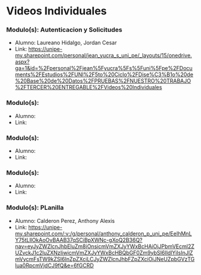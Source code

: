 # Videos Individuales
### Modulo(s): Autenticacion y Solicitudes
- Alumno: Laureano Hidalgo, Jordan Cesar
- Link: https://unipe-my.sharepoint.com/personal/jean_yucra_s_uni_pe/_layouts/15/onedrive.aspx?ga=1&id=%2Fpersonal%2Fjean%5Fyucra%5Fs%5Funi%5Fpe%2FDocuments%2FEstudios%2FUNI%2F5to%20Ciclo%2FDise%C3%B1o%20de%20Base%20de%20Datos%2FPRUEBAS%2FNUESTRO%20TRABAJO%2FTERCER%20ENTREGABLE%2FVideos%20Individuales
### Modulo(s):
- Alumno:
- Link:
### Modulo(s):
- Alumno:
- Link:
### Modulo(s):
- Alumno:
- Link:
### Modulo(s): PLanilla
- Alumno: Calderon Perez, Anthony Alexis
- Link: https://unipe-my.sharepoint.com/:v:/g/personal/anthony_calderon_p_uni_pe/EeIhMnLY75tLllOkAoOvBAAB37qSCiBpXWNc-gXoQ2B36Q?nav=eyJyZWZlcnJhbEluZm8iOnsicmVmZXJyYWxBcHAiOiJPbmVEcml2ZUZvckJ1c2luZXNzIiwicmVmZXJyYWxBcHBQbGF0Zm9ybSI6IldlYiIsInJlZmVycmFsTW9kZSI6InZpZXciLCJyZWZlcnJhbFZpZXciOiJNeUZpbGVzTGlua0RpcmVjdCJ9fQ&e=6fGCRD
